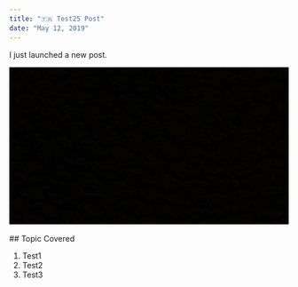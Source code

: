 ```yaml
---
title: "🇹🇷 Test25 Post"
date: "May 12, 2019"
---
```


I just launched a new post.

![Black](./black.jpg)

## Topic Covered

1. Test1
2. Test2
3. Test3